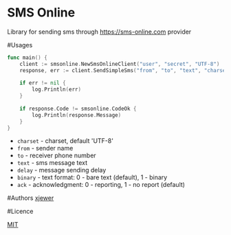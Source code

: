 # SMS Online

Library for sending sms through https://sms-online.com provider

#Usages

```go
func main() {
    client := smsonline.NewSmsOnlineClient("user", "secret", "UTF-8")
    response, err := client.SendSimpleSms("from", "to", "text", "charset")
    
    if err != nil {
        log.Println(err)
    }
    
    if response.Code != smsonline.CodeOk {
        log.Println(response.Message)
    }
}
```

* `charset` - charset, default 'UTF-8'
* `from` - sender name
* `to` - receiver phone number
* `text` - sms message text
* `delay` - message sending delay
* `binary` - text format: 0 - bare text (default), 1 - binary
* `ack` - acknowledgment: 0 - reporting, 1 - no report (default)

#Authors
 [xjewer](github.com/xjewer)

#Licence

[MIT](/LICENSE)
